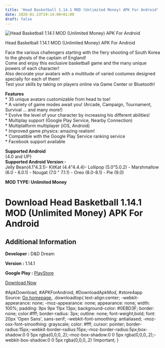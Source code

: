 ```yaml
---
title: 'Head Basketball 1.14.1 MOD (Unlimited Money) APK For Android'
date: 2020-01-23T19:14:00+01:00
draft: false
---
```


![Head Basketball 1.14.1 MOD (Unlimited Money) APK For Android](https://i2.wp.com/apkhome.net/wp-content/uploads/2020/01/Head-Basketball-1.14.1-MOD-Unlimited-Money.png "Head Basketball 1.14.1 MOD (Unlimited Money) APK For Android")

  

Head Basketball 1.14.1 MOD (Unlimited Money) APK For Android

Face the various challengers starting with the fiery shooting of South Korea to the ghosts of the captain of England!  
Come and enjoy this exclusive basketball game and the many unique powers of each character!  
Also decorate your avatars with a multitude of varied costumes designed specially for each of them!  
Test your skills by taking on players online via Game Center or Bluetooth!

**Features**  
\* 35 unique avatars customizable from head to toe!  
\* A variety of game modes await you! (Arcade, Campaign, Tournament, Survival ... and many more!)  
\* Evolve the level of your character by increasing his different abilities!  
\* Multiplay support (Google Play Service, Nearby Connection)  
\* Multiplatform multiplayer (iOS, Android)  
\* Improved game physics: amazing realism!  
\* Compatible with the Google Play Service ranking service  
\* Facebook support available

**Supported Android**  
{4.0 and UP}  
**Supported Android Version**:-  
Jelly Bean(4.1"4.3.1)- KitKat (4.4"4.4.4)- Lollipop (5.0"5.0.2) - Marshmallow (6.0 - 6.0.1) - Nougat (7.0 " 7.1.1) - Oreo (8.0-8.1) - Pie (9.0)

**MOD TYPE: Unlimited Money**

Download Head Basketball 1.14.1 MOD (Unlimited Money) APK For Android
=====================================================================

Additional Information
----------------------

**Developer :** D&D Dream

**Version :** 1.14.1

**Google Play :** [PlayStore](https://play.google.com/store/apps/details?id=com.dnddream.HeadBasketball)

  

[Download Now](https://store4app.co/post/head-basketball-1-14-1-mod-unlimited-money-apk-for-android_1579799963)

  
#ApkDownload, #APKForAndroid, #DownloadApkMod, #store4app  
Source: [Go homepage.](https://store4app.co/post/head-basketball-1-14-1-mod-unlimited-money-apk-for-android_1579799963) .downloadtop{ text-align:center; -webkit-appearance: none; -moz-appearance: none; appearance: none; width: 100%; padding: 9px 9px 11px 13px; background-color: #0EBD3F; border: none; color:#fff; border-radius: 3px; outline: none; font-weight;bold; font: 20px 'Open Sans', sans-serif; -webkit-font-smoothing: antialiased; -moz-osx-font-smoothing: grayscale; color: #fff; cursor: pointer; border-radius:15px;-webkit-border-radius:15px;-moz-border-radius:5px;box-shadow:0 0 5px rgba(0,0,0,.2);-moz-box-shadow:0 0 5px rgba(0,0,0,.2);-webkit-box-shadow:0 0 5px rgba(0,0,0,.2) !important; }
